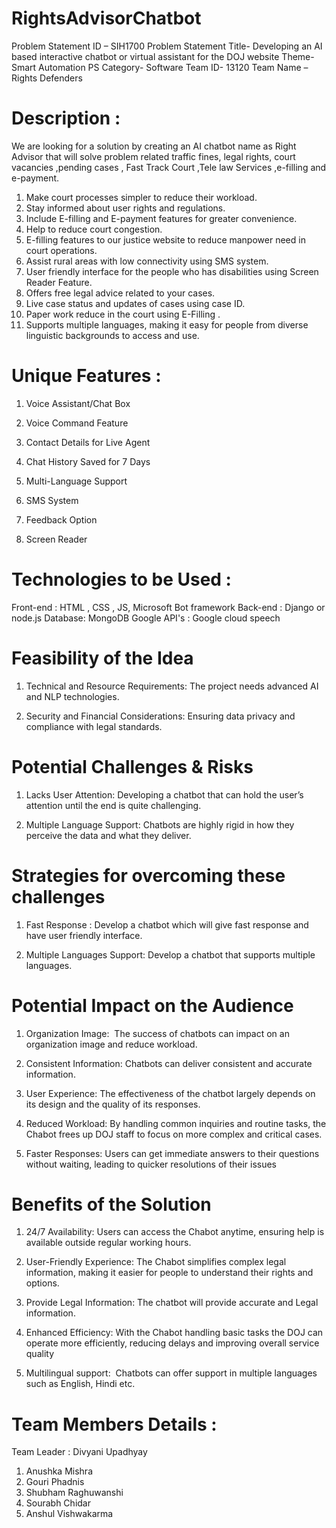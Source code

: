 #  RightsAdvisorChatbot
Problem Statement ID – SIH1700
Problem Statement Title- Developing an AI based interactive  chatbot or virtual assistant for the DOJ website
Theme- Smart Automation
PS Category- Software
Team ID- 13120
Team Name – Rights Defenders 

# Description :
We are looking for a solution by creating an AI chatbot name as Right Advisor that will solve problem related traffic fines, legal rights, court vacancies ,pending cases , Fast Track Court ,Tele law Services ,e-filling and e-payment.
1. Make court processes simpler to reduce their workload.
2. Stay informed about user rights and regulations.
3. Include E-filling and E-payment features for greater convenience.
4. Help to reduce court congestion.
5. E-filling features to our justice website to reduce manpower need in court operations.
6. Assist rural areas with low connectivity using SMS system.
7. User friendly interface for the people who has disabilities using Screen Reader Feature.
8. Offers free legal advice related to your cases.
9. Live case status and updates of cases using case ID.
10. Paper work reduce in the court using E-Filling .
11. Supports multiple languages, making it easy for people from diverse linguistic backgrounds to access and use.

# Unique Features :
1. Voice Assistant/Chat Box 

2. Voice Command Feature

3. Contact Details for Live Agent

4. Chat History Saved for 7 Days

5. Multi-Language Support

6. SMS System
 
7. Feedback Option

8. Screen Reader
# Technologies to be Used :
  Front-end :
  HTML , CSS , JS, Microsoft Bot framework
  Back-end : 
  Django or node.js
  Database:
  MongoDB
  Google API's :
  Google cloud speech
  
# Feasibility of the Idea

1. Technical and Resource Requirements: 
   The project needs advanced AI and NLP technologies.

2. Security and Financial Considerations:
   Ensuring data privacy and compliance with legal standards. 

# Potential Challenges & Risks

1. Lacks User Attention:
   Developing a chatbot that can hold the user’s attention until the end is quite challenging.

2. Multiple Language Support: 
   Chatbots are highly rigid in how they perceive the data and what they deliver. 

# Strategies for overcoming these challenges

1. Fast Response :
   Develop  a chatbot which will give fast response and have user friendly interface.

2. Multiple Languages Support:
   Develop a chatbot that supports multiple languages.


  # Potential Impact on the Audience

1. Organization  Image: 
    The success of chatbots can impact on an organization image and reduce workload.

2.  Consistent Information:
    Chatbots can deliver consistent and accurate information.

3.  User Experience: 
    The effectiveness of the chatbot largely depends on its design and the quality of its responses.

4.  Reduced Workload: 
    By handling common inquiries and routine tasks, the Chabot frees up DOJ staff to focus on more complex and critical cases.

5.  Faster Responses: 
    Users can get immediate answers to their questions without waiting, leading to quicker resolutions of their issues

 # Benefits of the Solution

1.  24/7 Availability:
    Users can access the Chabot anytime, ensuring help is available outside regular working hours.
    
3.  User-Friendly Experience: 
    The Chabot simplifies complex legal information, making it easier for people to understand their rights and options.
  
4.  Provide Legal Information: 
    The chatbot will provide accurate and Legal information.


5.  Enhanced Efficiency: 
    With the Chabot handling basic tasks the DOJ can operate more efficiently, reducing delays and improving overall 
    service quality

6.  Multilingual support: 
    Chatbots can offer support in multiple languages such as English, Hindi etc.


# Team Members Details :
Team Leader : Divyani Upadhyay 
1. Anushka Mishra
2. Gouri Phadnis
3. Shubham Raghuwanshi
4. Sourabh Chidar
5. Anshul Vishwakarma











